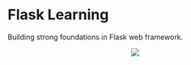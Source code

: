 # Flask Learning

Building strong foundations in Flask web framework.

<p align="center">
<img src="https://sourcedexter.com/wp-content/uploads/2017/09/flask-python.png">
</p>
